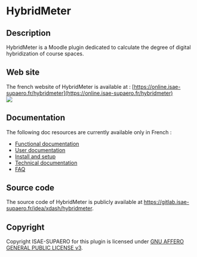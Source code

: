 # HybridMeter

## Description
HybridMeter is a Moodle plugin dedicated to calculate the degree of digital hybridization of 
course spaces.

## Web site
The french website of HybridMeter is available at : [https://online.isae-supaero.fr/hybridmeter](https://online.isae-supaero.fr/hybridmeter) \
[![](https://t2594656.p.clickup-attachments.com/t2594656/02a2acc8-fd84-4d24-9e1a-299262ff2ce0/HybridmeterWebsite.png)](https://online.isae-supaero.fr/hybridmeter)

## Documentation
The following doc resources are currently available only in French :
* [Functional documentation](doc/doc_fonctionnelle.md)
* [User documentation](doc/doc_utilisateur.md)
* [Install and setup](doc/doc_installation.md)
* [Technical documentation](doc/doc_technique.md)
* [FAQ](doc/faq.md)

## Source code
The source code of HybridMeter is publicly available at https://gitlab.isae-supaero.fr/idea/xdash/hybridmeter.

## Copyright
Copyright ISAE-SUPAERO for this plugin is licensed under [GNU AFFERO GENERAL PUBLIC LICENSE v3](LICENSE.md).